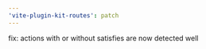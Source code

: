 ```yaml
---
'vite-plugin-kit-routes': patch
---
```


fix: actions with or without satisfies are now detected well
